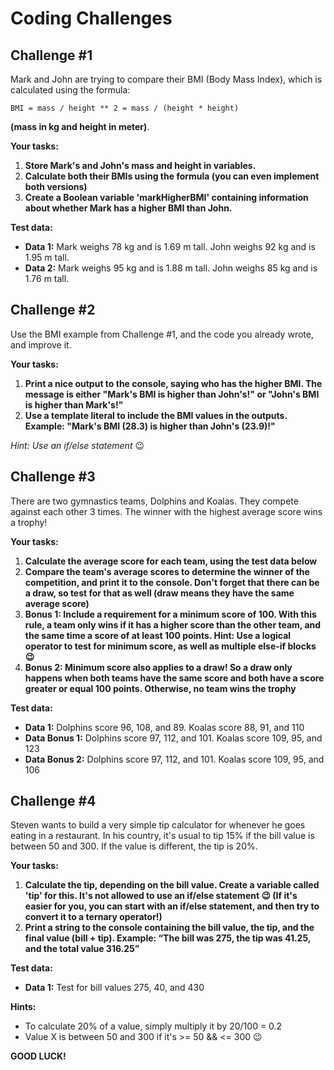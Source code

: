 # Coding Challenges

## Challenge #1

Mark and John are trying to compare their BMI (Body Mass Index), which is calculated using the formula:

```
BMI = mass / height ** 2 = mass / (height * height) 
```

**(mass in kg and height in meter)**.

**Your tasks:**

1. **Store Mark's and John's mass and height in variables.**
2. **Calculate both their BMIs using the formula (you can even implement both versions)**
3. **Create a Boolean variable 'markHigherBMI' containing information about whether Mark has a higher BMI than John.**

**Test data:**

- **Data 1:** Mark weighs 78 kg and is 1.69 m tall. John weighs 92 kg and is 1.95 m tall.
- **Data 2:** Mark weighs 95 kg and is 1.88 m tall. John weighs 85 kg and is 1.76 m tall.

## Challenge #2

Use the BMI example from Challenge #1, and the code you already wrote, and improve it.

**Your tasks:**

1. **Print a nice output to the console, saying who has the higher BMI. The message is either "Mark's BMI is higher than John's!" or "John's BMI is higher than Mark's!"**
2. **Use a template literal to include the BMI values in the outputs. Example: "Mark's BMI (28.3) is higher than John's (23.9)!"**

*Hint: Use an if/else statement* 😉

## Challenge #3

There are two gymnastics teams, Dolphins and Koalas. They compete against each other 3 times. The winner with the highest average score wins a trophy!

**Your tasks:**

1. **Calculate the average score for each team, using the test data below**
2. **Compare the team's average scores to determine the winner of the competition, and print it to the console. Don't forget that there can be a draw, so test for that as well (draw means they have the same average score)**
3. **Bonus 1: Include a requirement for a minimum score of 100. With this rule, a team only wins if it has a higher score than the other team, and the same time a score of at least 100 points. Hint: Use a logical operator to test for minimum score, as well as multiple else-if blocks 😉**
4. **Bonus 2: Minimum score also applies to a draw! So a draw only happens when both teams have the same score and both have a score greater or equal 100 points. Otherwise, no team wins the trophy**

**Test data:**

- **Data 1:** Dolphins score 96, 108, and 89. Koalas score 88, 91, and 110
- **Data Bonus 1:** Dolphins score 97, 112, and 101. Koalas score 109, 95, and 123
- **Data Bonus 2:** Dolphins score 97, 112, and 101. Koalas score 109, 95, and 106

## Challenge #4

Steven wants to build a very simple tip calculator for whenever he goes eating in a restaurant. In his country, it's usual to tip 15% if the bill value is between 50 and 300. If the value is different, the tip is 20%.

**Your tasks:**

1. **Calculate the tip, depending on the bill value. Create a variable called 'tip' for this. It's not allowed to use an if/else statement 😉 (If it's easier for you, you can start with an if/else statement, and then try to convert it to a ternary operator!)**
2. **Print a string to the console containing the bill value, the tip, and the final value (bill + tip). Example: “The bill was 275, the tip was 41.25, and the total value 316.25”**

**Test data:**

- **Data 1:** Test for bill values 275, 40, and 430

**Hints:**

- To calculate 20% of a value, simply multiply it by 20/100 = 0.2
- Value X is between 50 and 300 if it's >= 50 && <= 300 😉

**GOOD LUCK!**
